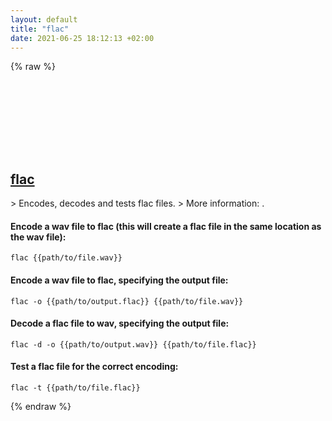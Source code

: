 ```yaml
---
layout: default
title: "flac"
date: 2021-06-25 18:12:13 +02:00
---
```

{% raw %}
<h2 id="flac">
  <a href="/en/common/flac.html">flac</a> <a href="#flac"><svg class="icon">
    <use href="/assets/images/unicode_sprite.svg#link" />
  </svg></a>
</h2>
> Encodes, decodes and tests flac files.
> More information: <https://xiph.org/flac>.

#### Encode a wav file to flac (this will create a flac file in the same location as the wav file):
```shell
flac {{path/to/file.wav}}
```
#### Encode a wav file to flac, specifying the output file:
```shell
flac -o {{path/to/output.flac}} {{path/to/file.wav}}
```
#### Decode a flac file to wav, specifying the output file:
```shell
flac -d -o {{path/to/output.wav}} {{path/to/file.flac}}
```
#### Test a flac file for the correct encoding:
```shell
flac -t {{path/to/file.flac}}
```
{% endraw %}